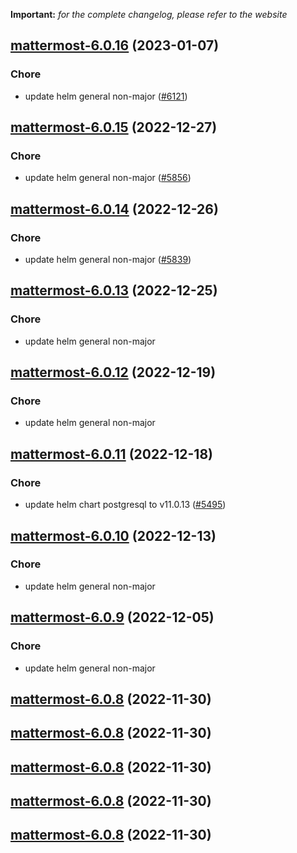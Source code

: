 **Important:**
*for the complete changelog, please refer to the website*




## [mattermost-6.0.16](https://github.com/truecharts/charts/compare/mattermost-6.0.15...mattermost-6.0.16) (2023-01-07)

### Chore

- update helm general non-major ([#6121](https://github.com/truecharts/charts/issues/6121))
  
  


## [mattermost-6.0.15](https://github.com/truecharts/charts/compare/mattermost-6.0.14...mattermost-6.0.15) (2022-12-27)

### Chore

- update helm general non-major ([#5856](https://github.com/truecharts/charts/issues/5856))
  
  


## [mattermost-6.0.14](https://github.com/truecharts/charts/compare/mattermost-6.0.13...mattermost-6.0.14) (2022-12-26)

### Chore

- update helm general non-major ([#5839](https://github.com/truecharts/charts/issues/5839))
  
  


## [mattermost-6.0.13](https://github.com/truecharts/charts/compare/mattermost-6.0.12...mattermost-6.0.13) (2022-12-25)

### Chore

- update helm general non-major
  
  


## [mattermost-6.0.12](https://github.com/truecharts/charts/compare/mattermost-6.0.11...mattermost-6.0.12) (2022-12-19)

### Chore

- update helm general non-major
  
  


## [mattermost-6.0.11](https://github.com/truecharts/charts/compare/mattermost-6.0.10...mattermost-6.0.11) (2022-12-18)

### Chore

- update helm chart postgresql to v11.0.13 ([#5495](https://github.com/truecharts/charts/issues/5495))
  
  


## [mattermost-6.0.10](https://github.com/truecharts/charts/compare/mattermost-6.0.9...mattermost-6.0.10) (2022-12-13)

### Chore

- update helm general non-major
  
  


## [mattermost-6.0.9](https://github.com/truecharts/charts/compare/mattermost-6.0.8...mattermost-6.0.9) (2022-12-05)

### Chore

- update helm general non-major
  
  


## [mattermost-6.0.8](https://github.com/truecharts/charts/compare/mattermost-6.0.6...mattermost-6.0.8) (2022-11-30)




## [mattermost-6.0.8](https://github.com/truecharts/charts/compare/mattermost-6.0.6...mattermost-6.0.8) (2022-11-30)




## [mattermost-6.0.8](https://github.com/truecharts/charts/compare/mattermost-6.0.6...mattermost-6.0.8) (2022-11-30)




## [mattermost-6.0.8](https://github.com/truecharts/charts/compare/mattermost-6.0.6...mattermost-6.0.8) (2022-11-30)




## [mattermost-6.0.8](https://github.com/truecharts/charts/compare/mattermost-6.0.6...mattermost-6.0.8) (2022-11-30)
